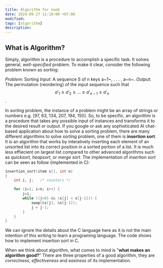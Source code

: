 ```yaml
---
title: Algorithm for noob
date: 2024-09-27 11:19:00 +07:00
modified: 
tags: [algorithm]
description: 
---
```

<script type="text/javascript" async
  src="https://cdn.jsdelivr.net/npm/mathjax@3/es5/tex-mml-chtml.js">
</script>

## What is Algorithm?
Simply, algorithm is a procedure to accomplish a specific task. It solves general, _well-specified_ problem. To make it clear, consider the following problem known as sorting:

_Problem_: Sorting
_Input_: A sequence S of n keys a~1~, . . . , a~n~. 
_Output_: The permutation (reordering) of the input sequence such that $$a'_1 \geq a'_2 \geq . . . \geq a'_{n-1} \geq a'_n$$.

In _sorting_ problem, the instance of a problem might be an array of strings or numbers e.g. [97, 63, 134, 207, 194, 150]. So, to be specific, an algorithm is a procedure that takes any possible input of instances and transforms it to the desired result or output. If you google or ask any sophisticated AI chat-based application about how to solve a sorting problem, there are many different algorithms to solve _sorting_  problem, one of them is **insertion sort**. It is an algorithm that works by interatively inserting each element of an unsorted list into its correct position in a sorted portion of a list. It is much less effiecient on largest list compared to other advanced algorithms such as _quicksort, heapsort_, or _merge sort_.
The implementation of _insertion sort_ can be seen as follow (implemented in C):
```c
insertion_sort(item s[], int n)
{
    int i, j;   /* counters */

    for (i=1; i<n; i++) {
        j=i;
        while ((j>0) && (s[j] < s[j-1])) {
            swap(&s[j], &s[j-1]);
            j = j-1;
        }
    }
}
```
We can ignore the details about the C language here as it is not the main intention of this writing to learn a programing language. The code shows how to implement insertion sort in C.

When we think about algorithm, what comes to mind is "**what makes an algorithm good?**" There are three properties of a good algorithm, they are _correctness_, _effectiveness_ and _easiness_ of its implementation. 
